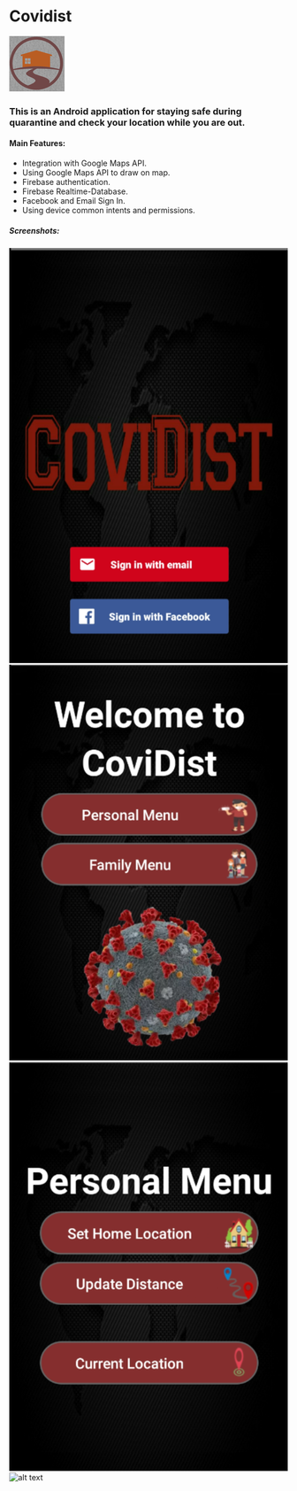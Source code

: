 # Covidist
![alt text](https://github.com/menaov/Covidist/blob/master/covidist.png "Covidist Logo")

### This is an Android application for staying safe during quarantine and check your location while you are out.

#### Main Features:
* Integration with Google Maps API.
* Using Google Maps API to draw on map.
* Firebase authentication.
* Firebase Realtime-Database.
* Facebook and Email Sign In.
* Using device common intents and permissions.

##### Screenshots:
![alt text](https://github.com/menaov/Covidist/blob/master/Screenshots/covi1.png "Covidist")![alt text](https://github.com/menaov/Covidist/blob/master/Screenshots/covi2.png "Covidist")![alt text](https://github.com/menaov/Covidist/blob/master/Screenshots/covi3.png "Covidist")![alt text](https://github.com/menaov/Covidist/blob/master/Screenshots/covi4.png "Covidist")